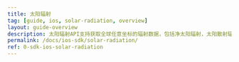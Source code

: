```yaml
---
title: 太阳辐射
tag: [guide, ios, solar-radiation, overview]
layout: guide-overview
description: 太阳辐射API支持获取全球任意坐标的辐射数据，包括净太阳辐射，太阳散射辐射和太阳直接辐射。
permalink: /docs/ios-sdk/solar-radiation/
ref: 0-sdk-ios-solar-radiation
---
```

